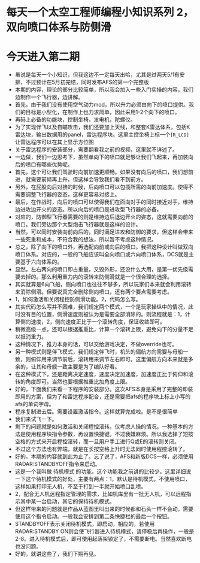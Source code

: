 每天一个太空工程师编程小知识系列 2，双向喷口体系与防侧滑
================

# 今天进入第二期 
- 虽说是每天一个小知识，但我这边不一定每天出哈，尤其是过两天5/1有安排，不过预计在5月初完结，同时发布AFS的第一个完整版
- 本期的内容，理论的部分比较简单，所以我会加入一些入门实操的内容，我们边制作一个飞行器，边讲解。
- 首先，由于我们没有使用空气动力mod，所以升力必须由向下的喷口提供。我们的目标是小型化，在制作上也力求简单，因此采用1-2个向下的喷口。
- 再码上必备的功能块，控制坐椅，发电机，陀螺仪。
- 为了实现伴飞以及自瞄攻击，我们还要加上天线，和整套K雷达体系，包括K雷达块，输出数据用的panel，雷达程序块。这里主控坐椅上标一个`[R_LCD]` 让雷达程序可以在其上显示方位图
- 关于雷达程序的安装部分，需要翻看我之前的视频，这里就不详述了。
- 一边做，我们一边思考下，虽然单向下的喷口就足够让我们飞起来，再加装向后的喷口有哪些优势呢。
- 首先，这个可让我们驾驶时向前加速更顺畅。如果没有向后的喷口，我们想前进，就需要前倾再上升，但这样会导致我们看不到前方。
- 另外，在屁股向后对接的时候，后向喷口可以包揽所需的向前加速度。使得不需要调整飞行器的姿态，这样更容易对接上。
- 最后，在作战时，向后的喷口可以使得我们在面向对手的同时接近对手，维持边进攻边开火的姿态。所以向后的喷口是进攻型飞行器的必备。
- 对应的，防御型飞行器需要的则是维持边后退边开火的姿态，这就需要向前的喷口。我们旁边那个大型炮击飞行器就是这样的设计。
- 当然，可以同时安装向前向后的，同时满足进攻和防御的要求，但这样会带来一些死重和成本，不符合我的想法，所以暂不考虑这种情况。
- 总之，除了向下的喷口外，再选配向前或向后的喷口，我把这种设计叫做双向喷口体系。对应的，一般的飞船应该叫全向喷口或六向喷口体系，DCS就是主要基于六向体系的。
- 显然，左右两向的喷口即占重量，又毁外形，还没什么大用，是第一优先级需要去掉的。那么利用重力内的滚转来防侧滑就是一个很合理的选择。
- 其实就算是6向飞船，侧向喷口也往往不够多，所以玩家们本来就会利用滚转来消除侧滑。但要说真完全删除侧向喷口，还有两个要点需要考虑。
- 1，如何激活和关闭程控防侧滑功能。2，代码怎么写。
- 其实代码怎么写并不困难，我们规定两个模式，一个是玩家操纵中的情况，此时没有目的位置，侧滑速度则被认为是需要全部消除的。则流程就是：1，计算侧向速度，2，侧向速度正比于一个滚转角度，保证收敛即可。
- 稍微高级一点，还可以根据推重比，计算一个滚转上限，避免向下的分量不足以抵消重力。
- 这种情况下，推力本身的话，可以交给游戏决定，不做override也可。
- 另一种模式则是伴飞模式，我们规定伴飞时，机头的偏航方向需要与母船一致，则俯仰用来调节前后，滚转用来调节左右即可。这里偏航方向本来就是多余的，让其和母舰一致主要是为了编队好看。
- 在这种模式下，还是距离决定速度，速度决定加速度，加速度正比于俯仰和滚转的角度即可。当然也要根据推重比加角度上限。
- 好的，下面我们来看一下程序的安装部分。这次AFS本身是采用了完整的即装即用的方案，但为了和雷达程序配合，还是需要把afs的程序块上标上小写的afs的单词字母。
- 程序复制进去后。需要设置激活指令。这样就算完成啦。是不是很简单
- 我们来试飞一下。
- 剩下的问题就是如何激活和关闭程控滚转。仅考虑人操的情况。一种基本的方法是使用程序块指令参数，再设置快捷键。不过我嫌麻烦。所以我选择了短按空格的方式来开启程控滚转，而一旦用户手工进行Q或E的滚转则关闭。
- 不过这个方法也有弊端，就是在长按空格上升时无法同时使用程控滚转了。
- 好的，本期的内容就到此为止了。忘了说了，AFS和新版DCS一样，必须使用RADAR:STANDBYOFF指令来启动。
- 这是一个我叫做 待机模式 的功能，这个功能我之前讲的比较少。这里详细说一下这个待机模式的好处，主要有两点：1，默认是待机模式，不使用喷口，这样如果打印无人机，不至于打到一半就开始喷口乱喷。
- 2，配合无人机远程指定管理的需求，比如机库里有一批无人机，可以远程指示其中某一台启动，其它的保持待机模式。
- 但这样带来的问题就是作品从蓝图里叫出来的时候都和石头一样不会动，需要使用这个指令启动。一般我会安排到第二条快捷栏的最后一个按钮。
- STANDBYOFF表示关闭待机模式，即启动，相应的，若使用RADAR:STANDBY ON则会使飞行器进入待机模式，请停稳后再操作，一般是2-8。进入待机模式后，即可使用起落架锁定了，不需要断电。当然喜欢断电也没问题。
- 好的，就讲这些了，我们下期再见。